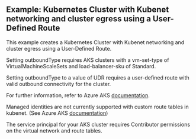 ## Example: Kubernetes Cluster with Kubenet networking and cluster egress using a User-Defined Route

This example creates a Kubernetes Cluster with Kubenet networking and cluster egress using a User-Defined Route.

Setting outboundType requires AKS clusters with a vm-set-type of VirtualMachineScaleSets and load-balancer-sku of Standard.

Setting outboundType to a value of UDR requires a user-defined route with valid outbound connectivity for the cluster.

For further information, refer to Azure AKS [documentation](https://docs.microsoft.com/en-us/azure/aks/egress-outboundtype).

Managed identities are not currently supported with custom route tables in kubenet. (See Azure AKS [documentation](https://docs.microsoft.com/en-us/azure/aks/configure-kubenet#bring-your-own-subnet-and-route-table-with-kubenet))

The service principal for your AKS cluster requires Contributor permissions on the virtual network and route tables.
